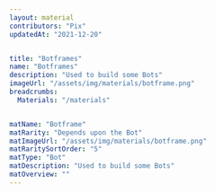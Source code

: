 ```yaml
---
layout: material
contributors: "Pix"
updatedAt: "2021-12-20"


title: "Botframes"
name: "Botframes"
description: "Used to build some Bots"
imageUrl: "/assets/img/materials/botframe.png"
breadcrumbs:
  Materials: "/materials"


matName: "Botframe"
matRarity: "Depends upon the Bot"
matImageUrl: "/assets/img/materials/botframe.png"
matRaritySortOrder: "5"
matType: "Bot"
matDescription: "Used to build some Bots"
matOverview: ""
---
```




